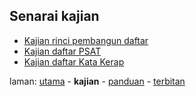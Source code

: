 ---
---

## Senarai kajian

* [Kajian rinci pembangun daftar][101]
* [Kajian daftar PSAT][102]
* [Kajian daftar Kata Kerap][103]

laman: [utama][0] - **kajian** - [panduan][2] - [terbitan][3]

  [0]: ../index.md
  [2]: ../panduan/index.md
  [3]: ../terbitan/index.md
  [101]: rinci.md
  [102]: hasil/psat.md
  [103]: hasil/katakerap.md
